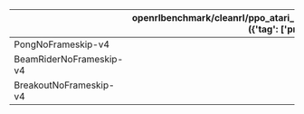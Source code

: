 |                         |   openrlbenchmark/cleanrl/ppo_atari_multigpu ({'tag': ['pr-424']}) |
|:------------------------|-------------------------------------------------------------------:|
| PongNoFrameskip-v4      |                                                            276.599 |
| BeamRiderNoFrameskip-v4 |                                                            280.902 |
| BreakoutNoFrameskip-v4  |                                                            270.532 |